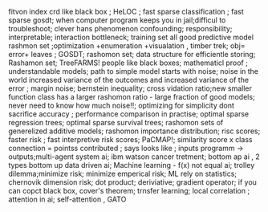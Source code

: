 fitvon index crd like black box ; HeLOC ; fast sparse classification ; fast sparse gosdt; when computer program keeps you in jail;difficul to troubleshoot; clever hans phenomenon confounding; responsibility; interpretable; interaction bottleneck; training set all good predictive model rashmon set ;optimization +enumeration +visualation , timber trek; obj= error+ leaves ; GOSDT; rashomon set; data structure for efficientle storing; Rashamon set; TreeFARMS! people like black boxes; mathematicl proof ; understandable models; path to simple model starts with noise; noise in the world increased variance of the outcomes and increased variance of the error ; margin noise; bernstein inequality; cross vidation ratio;new smaller function class has a larger rashomon ratio - large fraction of good models; never need to know how much noise!!; optimizing for simplicity dont sacrifice accuracy ; performance comparison in practise; optimal sparse regression trees; optimal sparse survival trees; rashomon sets of generelized additive models; rashomon importance distribution; risc scores; faster risk ; fast interpretive risk scores; PaCMAP!; similarity score x class connection = pointss contributed ; says looks like ; inputs programm -> outputs;multi-agent system ai; ibm watson cancer tretment; bottom ap ai , 2 types bottom up data driven ai; Machine learning - f(x) not equal ai; trolley dilemma;minimize risk; minimize emperical risk; ML rely on statistics; chernovik dimension risk;
dot product; deriviative; gradient operator; if you can copct black box, cover's theorem; trnsfer learning; local correlation ; attention in ai; self-attention , GATO
